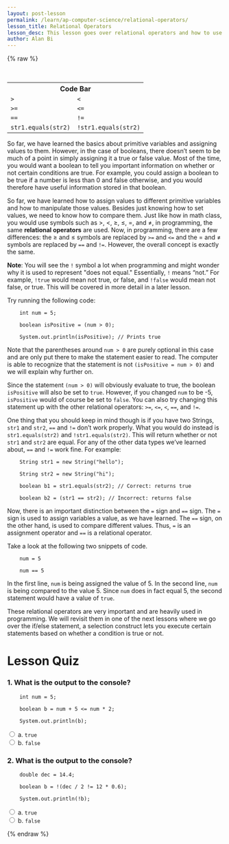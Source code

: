 ```yaml
---
layout: post-lesson
permalink: /learn/ap-computer-science/relational-operators/
lesson_title: Relational Operators
lesson_desc: This lesson goes over relational operators and how to use them to compare values. 
author: Alan Bi
---
```


<script src="/questions.js"></script>

{% raw %}

<br>
<table>
<tr>
<th colspan="2">Code Bar</th>
</tr>
<tr>
<td><code>></code></td>
<td><code><</code></td>
</tr>
<tr>
<td><code>>=</code></td>
<td><code><=</code></td>
</tr>
<tr>
<td><code>==</code></td>
<td><code>!=</code></td>
</tr>
<tr>
<td><code>str1.equals(str2)</code></td>
<td><code>!str1.equals(str2)</code></td>
</tr>
</table>

So far, we have learned the basics about primitive variables and assigning values to them. However, in the case of booleans, there doesn’t seem to be much of a point in simply assigning it a true or false value. Most of the time, you would want a boolean to tell you important information on whether or not certain conditions are true. For example, you could assign a boolean to be true if a number is less than 0 and false otherwise, and you would therefore have useful information stored in that boolean. 

So far, we have learned how to assign values to different primitive variables and how to manipulate those values. Besides just knowing how to set values, we need to know how to compare them. Just like how in math class, you would use symbols such as >, <, ≥, ≤, =, and ≠, in programming, the same **relational operators** are used. Now, in programming, there are a few differences: the ≥ and ≤ symbols are replaced by <code>>=</code> and <code><=</code> and the = and ≠ symbols are replaced by <code>==</code> and <code>!=</code>. However, the overall concept is exactly the same. 

**Note**: You will see the <code>!</code> symbol a lot when programming and might wonder why it is used to represent "does not equal." Essentially, <code>!</code> means “not.” For example, <code>!true</code> would mean not true, or false, and <code>!false</code> would mean not false, or true. This will be covered in more detail in a later lesson. 

Try running the following code: 

		int num = 5; 

		boolean isPositive = (num > 0); 

		System.out.println(isPositive); // Prints true

Note that the parentheses around <code>num > 0</code> are purely optional in this case and are only put there to make the statement easier to read. The computer is able to recognize that the statement is not <code>(isPositive = num > 0)</code> and we will explain why further on. 

Since the statement <code>(num > 0)</code> will obviously evaluate to true, the boolean <code>isPositive</code> will also be set to <code>true</code>. However, if you changed <code>num</code> to be -5, <code>isPositive</code> would of course be set to <code>false</code>. You can also try changing this statement up with the other relational operators: <code>>=</code>, <code><=</code>, <code><</code>, <code>==</code>, and <code>!=</code>. 

One thing that you should keep in mind though is if you have two Strings, <code>str1</code> and <code>str2</code>, <code>==</code> and <code>!=</code> don’t work properly. What you would do instead is <code>str1.equals(str2)</code> and <code>!str1.equals(str2)</code>. This will return whether or not <code>str1</code> and <code>str2</code> are equal. For any of the other data types we’ve learned about, <code>==</code> and <code>!=</code> work fine. For example: 

		String str1 = new String("hello");

		String str2 = new String("hi");

		boolean b1 = str1.equals(str2); // Correct: returns true

		boolean b2 = (str1 == str2); // Incorrect: returns false

Now, there is an important distinction between the <code>=</code> sign and <code>==</code> sign. The <code>=</code> sign is used to assign variables a value, as we have learned. The <code>==</code> sign, on the other hand, is used to compare different values. Thus, <code>=</code> is an assignment operator and <code>==</code> is a relational operator. 

Take a look at the following two snippets of code. 

		num = 5 

		num == 5

In the first line, <code>num</code> is being assigned the value of 5. In the second line, <code>num</code> is being compared to the value 5. Since <code>num</code> does in fact equal 5, the second statement would have a value of <code>true</code>. 

These relational operators are very important and are heavily used in programming. We will revisit them in one of the next lessons where we go over the if/else statement, a selection construct lets you execute certain statements based on whether a condition is true or not. 

<h1>Lesson Quiz</h1>

<h3>1. What is the output to the console?</h3>

		int num = 5;

		boolean b = num + 5 <= num * 2;

		System.out.println(b);

<form>
	<div>
		<input type="radio" value="a" name="cc" onchange="check(this, 'a')">
		a. <code>true</code>
	</div>
	<div>
		<input type="radio" value="b" name="cc" onchange="check(this, 'a')">
		b. <code>false</code>
	</div>
</form>

<h3>2. What is the output to the console?</h3>

		double dec = 14.4;

		boolean b = !(dec / 2 != 12 * 0.6);

		System.out.println(!b);

<form>
	<div>
		<input type="radio" value="a" name="cc" onchange="check(this, 'b')">
		a. <code>true</code>
	</div>
	<div>
		<input type="radio" value="b" name="cc" onchange="check(this, 'b')">
		b. <code>false</code>
	</div>
</form>


{% endraw %}


